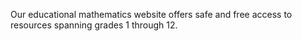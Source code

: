 Our educational mathematics website offers safe and free access to resources spanning grades 1 through 12.
